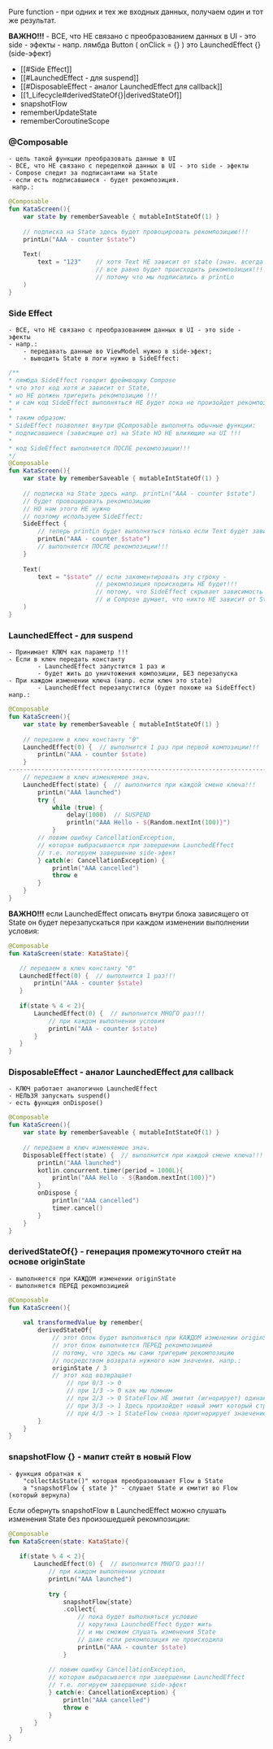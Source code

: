 
Pure function  -  при одних и тех же входных данных, получаем один и тот же результат.

**ВАЖНО!!!**
	- ВСЕ, что НЕ связано с преобразованием данных в UI - это side - эфекты
	- напр. лямбда Button ( onClick = {} ) это LaunchedEffect {} (side-эфект)
	
- [[#Side Effect]]
- [[#LaunchedEffect - для suspend]]
- [[#DisposableEffect - аналог LaunchedEffect для callback]]
- [[1_Lifecycle#derivedStateOf{}|derivedStateOf]]
- snapshotFlow
- rememberUpdateState
- rememberCoroutineScope

### @Composable 
	- цель такой функции преобразовать данные в UI 
	- ВСЕ, что НЕ связано с переделкой данных в UI - это side - эфекты
	- Compose следит за подписантами на State
	- если есть подписавшиеся - будет рекомпозиция.
	 напр.:
```kotlin
@Composable
fun KataScreen(){
	var state by rememberSaveable { mutableIntStateOf(1) }
	
	// подписка на State здесь будет провоцировать рекомпозицию!!!
	printLn("AAA - counter $state")
	
	Text(
		text = "123"    // хотя Text НЕ зависит от state (знач. всегда одно и то же) и рекомпозиция НЕ нужна   
						// все равно будет происходить рекомпозиция!!!
						// потому что мы подписались в printLn
	)
}
```

### Side Effect  
	- ВСЕ, что НЕ связано с преобразованием данных в UI - это side - эфекты
	- напр.:
		- передавать данные во ViewModel нужно в side-эфект;
		- выводить State в логи нужно в SideEffect:
```kotlin
/**
* лямбда SideEffect говорит фреймворку Composе
* что этот код хотя и зависит от State,
* но НЕ должен тригерить рекомпозицию !!!
* и сам код SideEffect выполняться НЕ будет пока не произойдет рекомпозиция !!!
* 
* таким образом:
* SideEffect позволяет внутри @Composable выполнять обычные функции:
* подписавшиеся (зависящие от) на State НО НЕ влияющие на UI !!!
* 
* код SideEffect выполняется ПОСЛЕ рекомпозиции!!!
*/
@Composable
fun KataScreen(){
	var state by rememberSaveable { mutableIntStateOf(1) }
	
	// подписка на State здесь напр. printLn("AAA - counter $state")
	// будет провоцировать рекомпозицию
	// НО нам этого НЕ нужно
	// поэтому используем SideEffect:	
	SideEffect {  
		// теперь printLn будет выполняться только если Text будет зависить от state!!!
		printLn("AAA - counter $state")
		// выполняется ПОСЛЕ рекомпозиции!!!
	}
	
	Text(
		text = "$state" // если закоментировать эту строку - 
						// рекомпозиция происходить НЕ будет!!!
						// потому, что SideEffect скрывает зависимость printLn от State 
						// и Composе думает, что никто НЕ зависит от State
	)
}
```

### LaunchedEffect  -   для suspend
	- Принимает КЛЮЧ как параметр !!! 
	- Если в ключ передать константу 
			- LaunchedEffect запустится 1 раз и
			- будет жить до уничтожения композиции, БЕЗ перезапуска
	- При каждом изменении ключа (напр. если ключ это state)
			- LaunchedEffect перезапустится (будет похоже на SideEffect)
	напр.:
```kotlin
@Composable
fun KataScreen(){
	var state by rememberSaveable { mutableIntStateOf(1) }
	
	// передаем в ключ константу "0"
	LaunchedEffect(0) {  // выполнится 1 раз при первой композиции!!!
		printLn("AAA - counter $state)
	}
---------------------------------------------------------------------------------
	// передаем в ключ изменяемое знач.
	LaunchedEffect(state) {  // выполнится при каждой смене ключа!!!
		printLn("AAA launched")
		try {
			while (true) {
				delay(1000)  // SUSPEND
				println("AAA Hello - ${Random.nextInt(100)}")
			}
		// ловим ошибку CancellationException, 
		// которая выбрасывается при завершении LaunchedEffect
		// т.е. логируем завершение side-эфект
		} catch(e: CancellationException) { 
			println("AAA cancelled")
			throw e
		}
	}
}
```

 **ВАЖНО!!!**
 если LaunchedEffect описать внутри блока зависящего от State 
 он будет перезапускаться при каждом изменении выполнении условия:
 ```kotlin
 @Composable
fun KataScreen(state: KataState){

	// передаем в ключ константу "0"
	LaunchedEffect(0) {  // выполнится 1 раз!!!
		printLn("AAA - counter $state)
	}
	
	if(state % 4 < 2){
		LaunchedEffect(0) {  // выполнится МНОГО раз!!!
			// при каждом выполнении условия
			printLn("AAA - counter $state)
		}
	}
}
```

### DisposableEffect  -  аналог LaunchedEffect для callback
	- КЛЮЧ работает аналогично LaunchedEffect
	- НЕЛЬЗЯ запускать suspend()
	- есть функция onDispose()
```kotlin
@Composable
fun KataScreen(){
	var state by rememberSaveable { mutableIntStateOf(1) }
	
	// передаем в ключ изменяемое знач.
	DisposableEffect(state) {  // выполнится при каждой смене ключа!!!
		printLn("AAA launched")
		kotlin.concurrent.timer(period = 1000L){
			println("AAA Hello - ${Random.nextInt(100)}")
		}
		onDispose {
			println("AAA cancelled")
			timer.cancel()
		}
	}
}
```

### derivedStateOf{}  - генерация промежуточного стейт на основе originState
	- выполняется при КАЖДОМ изменении originState
	- выполняется ПЕРЕД рекомпозицией
```kotlin
@Composable
fun KataScreen(){
	
	val transformedValue by remember{
		derivedStateOf{ 
			// этот блок будет выполняться при КАЖДОМ изменении originState
			// этот блок выполняется ПЕРЕД рекомпозицией 
			// потому, что здесь мы сами тригерим рекомпозицию
			// посредством возврата нужного нам значения. напр.: 
			originState / 3 
			// этот код возвращает 
				// при 0/3 -> 0
				// при 1/3 -> 0 как мы помним 
				// при 2/3 -> 0 StateFlow НЕ эмитит (игнорирует) одинаковыйе значения
				// при 3/3 -> 1 Здесь произойдет новый эмит который стригерит рекомпозицию
				// при 4/3 -> 1 StateFlow снова проигнорирует знаечение и рекомпозиции НЕ будет
		}
	}
}
```

### snapshotFlow {} - мапит стейт в новый Flow
	- функция обратная к 
		"collectAsState()" которая преобразовывает Flow в State
		а "snapshotFlow { state }" - слушает State и ємитит во Flow (который вернула)

Если обернуть snapshotFlow в LaunchedEffect
можно слушать изменения State без произошедшей рекомпозиции:
 ```kotlin
 @Composable
fun KataScreen(state: KataState){
	
	if(state % 4 < 2){
		LaunchedEffect(0) {  // выполнится МНОГО раз!!!
			// при каждом выполнении условия
			printLn("AAA launched")
			
			try {
				snapshotFlow{state}
				.collect{
					// пока будет выполняться условие
					// корутина LaunchedEffect будет жить
					// и мы сможем слушать изменения State
					// даже если рекомпозиция не происходила
					printLn("AAA - counter $state)
				}
				
			// ловим ошибку CancellationException, 
			// которая выбрасывается при завершении LaunchedEffect
			// т.е. логируем завершение side-эфект
			} catch(e: CancellationException) { 
				println("AAA cancelled")
				throw e
			}
		}
	}
}
```
